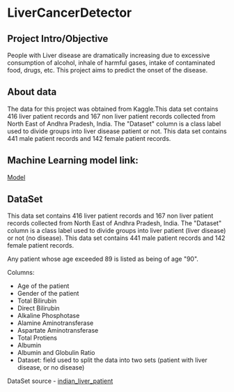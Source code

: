 # LiverCancerDetector

## Project Intro/Objective
People with Liver disease are dramatically increasing due to excessive consumption of alcohol, inhale of harmful gases, intake of contaminated food, drugs, etc. This project aims to predict the onset of the disease.

## About data
The data for this project was obtained from Kaggle.This data set contains 416 liver patient records and 167 non liver patient records collected from North East of Andhra Pradesh, India. The "Dataset" column is a class label used to divide groups into liver disease patient or not. This data set contains 441 male patient records and 142 female patient records.

## Machine Learning model link:
[Model](https://colab.research.google.com/drive/1JSJ1723NEHpHAZ2TrXBEO97k5HCiN0QF?usp=sharing)

## DataSet
This data set contains 416 liver patient records and 167 non liver patient records collected from North East of Andhra Pradesh, India. The "Dataset" column is a class label used to divide groups into liver patient (liver disease) or not (no disease). This data set contains 441 male patient records and 142 female patient records.

Any patient whose age exceeded 89 is listed as being of age "90".

Columns:

- Age of the patient
- Gender of the patient
- Total Bilirubin
- Direct Bilirubin
- Alkaline Phosphotase
- Alamine Aminotransferase
- Aspartate Aminotransferase
- Total Protiens
- Albumin
- Albumin and Globulin Ratio
- Dataset: field used to split the data into two sets (patient with liver disease, or no disease)

DataSet source - [indian_liver_patient](https://www.kaggle.com/uciml/indian-liver-patient-records)

